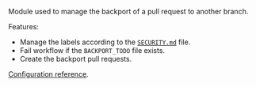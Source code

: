 Module used to manage the backport of a pull request to another branch.

Features:

- Manage the labels according to the [`SECURITY.md`](https://github.com/camptocamp/c2cciutils/wiki/SECURITY.md) file.
- Fail workflow if the `BACKPORT_TODO` file exists.
- Create the backport pull requests.

[Configuration reference](https://github.com/camptocamp/github-app-geo-project/blob/master/BACKPORT-CONFIG.md).
